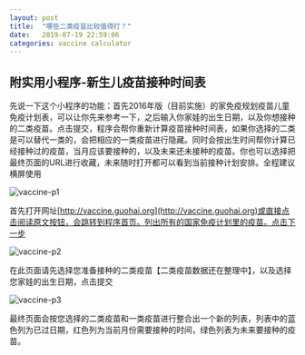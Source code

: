 ```yaml
---
layout: post
title:  "哪些二类疫苗比较值得打？"
date:   2019-07-19 22:59:06
categories: vaccine calculator
---
```



## 附实用小程序-新生儿疫苗接种时间表

 先说一下这个小程序的功能：首先2016年版（目前实施）的家免疫规划疫苗儿童免疫计划表，可以让你先来参考一下，之后输入你家娃的出生日期，以及你想接种的二类疫苗。点击提交，程序会帮你重新计算疫苗接种时间表，如果你选择的二类是可以替代一类的，会把相应的一类疫苗进行隐藏。同时会按出生时间帮你计算已经接种过的疫苗，当月应该要接种的，以及未来还未接种的疫苗。你也可以选择把最终页面的URL进行收藏，未来随时打开都可以看到当前接种计划安排。全程建议横屏使用

![vaccine-p1](http://blog.guohai.org/doc-pic/2019-07/vaccine-p1.png)

 首先打开网址[http://vaccine.guohai.org](http://vaccine.guohai.org)或直接点击阅读原文按钮，会跳转到程序首页。列出所有的国家免疫计划里的疫苗。点击下一步

![vaccine-p2](http://blog.guohai.org/doc-pic/2019-07/vaccine-p2.png)

在此页面请先选择您准备接种的二类疫苗【二类疫苗数据还在整理中】，以及选择您家娃的出生日期，点击提交

![vaccine-p3](http://blog.guohai.org/doc-pic/2019-07/vaccine-p3.png)

最终页面会按您选择的二类疫苗和一类疫苗进行整合出一个新的列表，列表中的蓝色列为已过日期，红色列为当前月份需要接种的时间，绿色列表为未来要接种的疫苗。